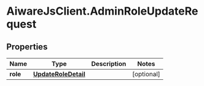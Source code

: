 # AiwareJsClient.AdminRoleUpdateRequest

## Properties

Name | Type | Description | Notes
------------ | ------------- | ------------- | -------------
**role** | [**UpdateRoleDetail**](UpdateRoleDetail.md) |  | [optional] 


